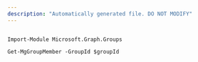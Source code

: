 ```yaml
---
description: "Automatically generated file. DO NOT MODIFY"
---
```


```powershellv2

Import-Module Microsoft.Graph.Groups

Get-MgGroupMember -GroupId $groupId

```